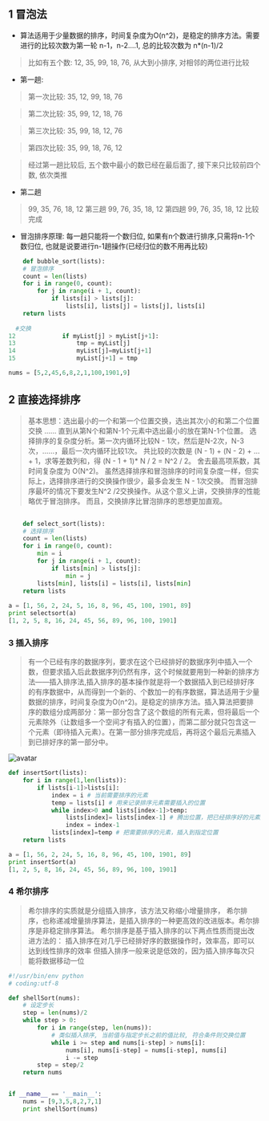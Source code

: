 ## 1 冒泡法
* 算法适用于少量数据的排序，时间复杂度为O(n^2)，是稳定的排序方法。需要进行的比较次数为第一轮 n-1，n-2....1, 总的比较次数为 n*(n-1)/2

> 比如有五个数: 12, 35, 99, 18, 76, 从大到小排序, 对相邻的两位进行比较

- 第一趟:

> 第一次比较: 35, 12, 99, 18, 76

> 第二次比较: 35, 99, 12, 18, 76

> 第三次比较: 35, 99, 18, 12, 76

> 第四次比较: 35, 99, 18, 76, 12

> 经过第一趟比较后, 五个数中最小的数已经在最后面了, 接下来只比较前四个数, 依次类推

- 第二趟
> 99, 35, 76, 18, 12
> 第三趟
> 99, 76, 35, 18, 12
> 第四趟
> 99, 76, 35, 18, 12
> 比较完成
* 冒泡排序原理: 每一趟只能将一个数归位, 如果有n个数进行排序,只需将n-1个数归位, 也就是说要进行n-1趟操作(已经归位的数不用再比较)

```python   
    def bubble_sort(lists):
    # 冒泡排序
    count = len(lists)
    for i in range(0, count):
        for j in range(i + 1, count):
            if lists[i] > lists[j]:
                lists[i], lists[j] = lists[j], lists[i]
    return lists
    
  #交换
12             if myList[j] > myList[j+1]:
13                 tmp = myList[j]
14                 myList[j]=myList[j+1]
15                 myList[j+1] = tmp

nums = [5,2,45,6,8,2,1,100,1901,9]
```

## 2 直接选择排序
> 基本思想：选出最小的一个和第一个位置交换，选出其次小的和第二个位置交换 ……
直到从第N个和第N-1个元素中选出最小的放在第N-1个位置。
选择排序的复杂度分析。第一次内循环比较N - 1次，然后是N-2次，N-3次，……，最后一次内循环比较1次。
共比较的次数是 (N - 1) + (N - 2) + ... + 1，求等差数列和，得 (N - 1 + 1)* N / 2 = N^2 / 2。
舍去最高项系数，其时间复杂度为 O(N^2)。
虽然选择排序和冒泡排序的时间复杂度一样，但实际上，选择排序进行的交换操作很少，最多会发生 N - 1次交换。
而冒泡排序最坏的情况下要发生N^2 /2交换操作。从这个意义上讲，交换排序的性能略优于冒泡排序。
而且，交换排序比冒泡排序的思想更加直观。

```python
    
    def select_sort(lists):
    # 选择排序
    count = len(lists)
    for i in range(0, count):
        min = i
        for j in range(i + 1, count):
            if lists[min] > lists[j]:
                min = j
        lists[min], lists[i] = lists[i], lists[min]
    return lists
    
a = [1, 56, 2, 24, 5, 16, 8, 96, 45, 100, 1901, 89]
print selectsort(a)
[1, 2, 5, 8, 16, 24, 45, 56, 89, 96, 100, 1901]

```
### 3 插入排序

> 有一个已经有序的数据序列，要求在这个已经排好的数据序列中插入一个数，但要求插入后此数据序列仍然有序，这个时候就要用到一种新的排序方法——插入排序法,插入排序的基本操作就是将一个数据插入到已经排好序的有序数据中，从而得到一个新的、个数加一的有序数据，算法适用于少量数据的排序，时间复杂度为O(n^2)。是稳定的排序方法。插入算法把要排序的数组分成两部分：第一部分包含了这个数组的所有元素，但将最后一个元素除外（让数组多一个空间才有插入的位置），而第二部分就只包含这一个元素（即待插入元素）。在第一部分排序完成后，再将这个最后元素插入到已排好序的第一部分中。



![avatar](https://gss1.bdstatic.com/9vo3dSag_xI4khGkpoWK1HF6hhy/baike/c0%3Dbaike72%2C5%2C5%2C72%2C24/sign=5e4a531a252dd42a4b0409f9625230d0/d0c8a786c9177f3eee69fa7e70cf3bc79f3d5667.jpg
)


```python
def insertSort(lists):
    for i in range(1,len(lists)):
        if lists[i-1]>lists[i]:
            index = i # 当前需要排序的元素
            temp = lists[i] # 用来记录排序元素需要插入的位置
            while index>0 and lists[index-1]>temp:
                lists[index]= lists[index-1] # 腾出位置，把已经排序好的元素后移一位，留下需要插入的位
                index = index-1
            lists[index]=temp # 把需要排序的元素，插入到指定位置
    return lists

a = [1, 56, 2, 24, 5, 16, 8, 96, 45, 100, 1901, 89]
print insertSort(a)
[1, 2, 5, 8, 16, 24, 45, 56, 89, 96, 100, 1901]

```


### 4 希尔排序
> 希尔排序的实质就是分组插入排序，该方法又称缩小增量排序，
希尔排序，也称递减增量排序算法，是插入排序的一种更高效的改进版本。希尔排序是非稳定排序算法。
希尔排序是基于插入排序的以下两点性质而提出改进方法的：
插入排序在对几乎已经排好序的数据操作时，效率高，即可以达到线性排序的效率
但插入排序一般来说是低效的，因为插入排序每次只能将数据移动一位

```python
#!/usr/bin/env python
# coding:utf-8

def shellSort(nums):
    # 设定步长
    step = len(nums)/2
    while step > 0:
        for i in range(step, len(nums)):
            # 类似插入排序, 当前值与指定步长之前的值比较, 符合条件则交换位置
            while i >= step and nums[i-step] > nums[i]:
                nums[i], nums[i-step] = nums[i-step], nums[i]
                i -= step
        step = step/2
    return nums


if __name__ == '__main__':
    nums = [9,3,5,8,2,7,1]
    print shellSort(nums)
```
